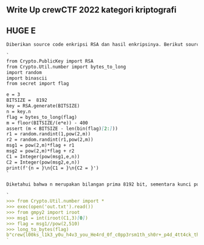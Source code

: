 ## Write Up crewCTF 2022 kategori kriptografi

<!-- You can use the [editor on GitHub](https://github.com/MNafiz/ZafiN.github.io/edit/main/README.md) to maintain and preview the content for your website in Markdown files. -->

<!-- Whenever you commit to this repository, GitHub Pages will run [Jekyll](https://jekyllrb.com/) to rebuild the pages in your site, from the content in your Markdown files. -->

## HUGE E

<!-- Markdown is a lightweight and easy-to-use syntax for styling your writing. It includes conventions for -->

```markdown
Diberikan source code enkripsi RSA dan hasil enkripsinya. Berikut source code nya.

`
from Crypto.PublicKey import RSA
from Crypto.Util.number import bytes_to_long
import random
import binascii
from secret import flag

e = 3
BITSIZE =  8192
key = RSA.generate(BITSIZE)
n = key.n
flag = bytes_to_long(flag)
m = floor(BITSIZE/(e*e)) - 400
assert (m < BITSIZE - len(bin(flag)[2:]))
r1 = random.randint(1,pow(2,m))
r2 = random.randint(r1,pow(2,m))
msg1 = pow(2,m)*flag + r1
msg2 = pow(2,m)*flag + r2
C1 = Integer(pow(msg1,e,n))
C2 = Integer(pow(msg2,e,n))
print(f'{n = }\n{C1 = }\n{C2 = }')
`

Diketahui bahwa n merupakan bilangan prima 8192 bit, sementara kunci publiknya adalah 3 yang menyebabkan msg1 dan msg2 dapat di recover menggunakan low exponent attack. lalu, karena r1 dan r2 lebih kecil dari 2 pangkat m, dimana m = 510. maka flag dapat di recover dengan membagi salah-satu dari msg1 dan msg2 dengan 2 pangkat m.

`
>>> from Crypto.Util.number import *
>>> exec(open('out.txt').read())
>>> from gmpy2 import iroot
>>> msg1 = int(iroot(C1,3)[0])
>>> flag = msg1//pow(2,510)
>>> long_to_bytes(flag)
b"crew{l00ks_l1k3_y0u_h4v3_you_He4rd_0f_c0pp3rsm1th_sh0r+_p4d_4tt4ck_th4t_w45n't_d1ff1cult_w4s_it?}"
`
```
<!-- Syntax highlighted code block

# Header 1
## Header 2
### Header 3

- Bulleted
- List

asdasdas

1. Numbered and
2. List

**Bold** and _Italic_ and `Code` text

[Link](url) and ![Image](src) -->

<!-- For more details see [Basic writing and formatting syntax](https://docs.github.com/en/github/writing-on-github/getting-started-with-writing-and-formatting-on-github/basic-writing-and-formatting-syntax).

### Jekyll Themes

Your Pages site will use the layout and styles from the Jekyll theme you have selected in your [repository settings](https://github.com/MNafiz/ZafiN.github.io/settings/pages). The name of this theme is saved in the Jekyll `_config.yml` configuration file.

### Support or Contact

Having trouble with Pages? Check out our [documentation](https://docs.github.com/categories/github-pages-basics/) or [contact support](https://support.github.com/contact) and we’ll help you sort it out. -->
